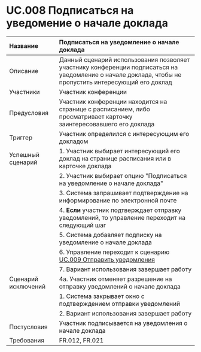 # UC.008 Подписаться на уведомение о начале доклада
<!-- Подробное описание сценария использования системы с привязкой к ролям участников и задействованным бизнес-сущностям 
https://confluence.mts.ru/pages/viewpage.action?pageId=375782119 
-->
| Название | Подписаться на уведомление о начале доклада |
|:---------|:--------------------------------------------|
| Описание | Данный сценарий использования позволяет участнику конференции подписаться на уведомление о начале доклада, чтобы не пропустить интересующий его доклад |
| Участники | Участник конференции |
| Предусловия | Участник конференции находится на странице с расписанием, либо просматривает карточку заинтересовавшего его доклада |
| Триггер | Участник определился с интересующим его докладом |
| Успешный сценарий | 1. Участник выбирает интересующий его доклад на странице расписания или в карточке доклада |
|| 2. Участник выбирает опцию "Подписаться на уведомление о начале доклада" |
|| 3. Система запрашивает подтверждение на информирование по электронной почте |
|| 4. **Если** участник подтверждает отправку уведомлений, то управление переходит на следующий шаг |
|| 5. Система добавляет подписку на уведомление о начале доклада |
|| 6. Управление переходит к сценарию [UC.009 Отправить уведомления](./uc.009.md) |
|| 7. Вариант использования завершает работу |
| Сценарий исключений | 4а. Участник отменяет разрешение на отправку уведомлений о начале доклада |
|| 1. Система закрывает окно с подтверждением отправки уведомлений |
|| 2. Вариант использования завершает работу |
| Постусловия | Участник подписывается на уведомления о начале доклада |
| Требования | FR.012, FR.021 |
